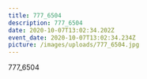 ```yaml
---
title: 777_6504
description: 777_6504
date: 2020-10-07T13:02:34.202Z
event_date: 2020-10-07T13:02:34.234Z
picture: /images/uploads/777_6504.jpg
---
```

777_6504